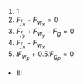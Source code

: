 1. 1
2. $F_{f_x}+F_{w_x}=0$
3. $F_{f_y}+F_{w_y}+F_g=0$
2. $F_{f_x}+F_{w_x}$
4. $lF_{w_p}+0.5lF_{g_p}=0$

- !!!